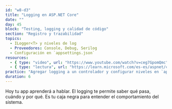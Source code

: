 ```yaml
---
id: "w8-d3"
title: "Logging en ASP.NET Core"
date: ""
day: 45
block: "Testing, logging y calidad de código"
section: "Registro y trazabilidad"
topics:
  - ILogger<T> y niveles de log
  - Proveedores: Console, Debug, Serilog
  - Configuración en `appsettings.json`
resources:
  - { type: "video", url: "https://www.youtube.com/watch?v=ceg7GpomQmc" }
  - { type: "lectura", url: "https://learn.microsoft.com/es-es/aspnet/core/fundamentals/logging/" }
practice: "Agregar logging a un controlador y configurar niveles en `appsettings.Development.json`."
duration: 6
---
```


Hoy tu app aprenderá a hablar. El logging te permite saber qué pasa, cuándo y por qué. Es tu caja negra para entender el comportamiento del sistema.